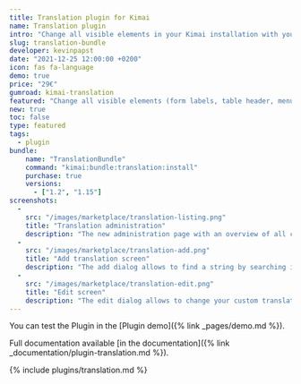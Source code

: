 ```yaml
---
title: Translation plugin for Kimai
name: Translation plugin
intro: "Change all visible elements in your Kimai installation with your own translations"
slug: translation-bundle
developer: kevinpapst
date: "2021-12-25 12:00:00 +0200"
icon: fas fa-language
demo: true 
price: "29€"
gumroad: kimai-translation
featured: "Change all visible elements (form labels, table header, menu items ...) in your Kimai installation with your own translations"
new: true
toc: false 
type: featured
tags:
  - plugin
bundle:
    name: "TranslationBundle"
    command: "kimai:bundle:translation:install"
    purchase: true
    versions:
      - ["1.2", "1.15"]
screenshots:
  -  
    src: "/images/marketplace/translation-listing.png"
    title: "Translation administration"
    description: "The new administration page with an overview of all changed translations"
  - 
    src: "/images/marketplace/translation-add.png"
    title: "Add translation screen"
    description: "The add dialog allows to find a string by searching its content"
  - 
    src: "/images/marketplace/translation-edit.png"
    title: "Edit screen"
    description: "The edit dialog allows to change your custom translation"
---
```


You can test the Plugin in the [Plugin demo]({% link _pages/demo.md %}).

Full documentation available [in the documentation]({% link _documentation/plugin-translation.md %}).

{% include plugins/translation.md %}
 
